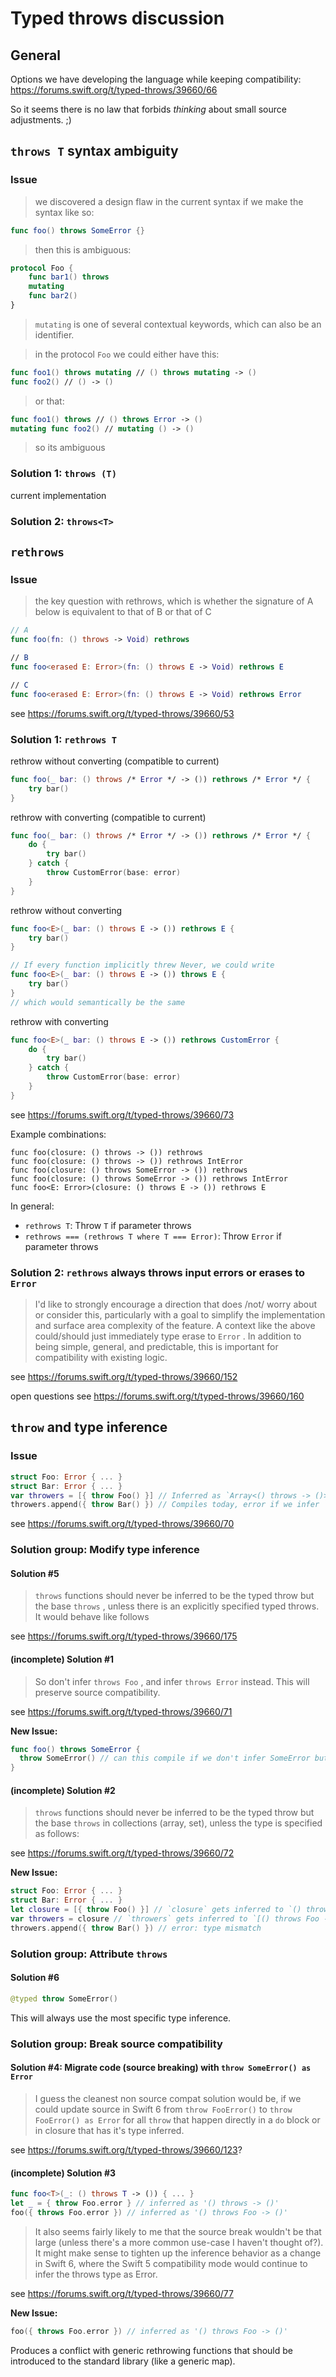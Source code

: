 # Typed throws discussion

## General

Options we have developing the language while keeping compatibility: https://forums.swift.org/t/typed-throws/39660/66

So it seems there is no law that forbids *thinking* about small source adjustments. ;)

## `throws T` syntax ambiguity

### Issue

> we discovered a design flaw in the current syntax
> if we make the syntax like so:

```swift
func foo() throws SomeError {}
```

> then this is ambiguous:

```swift
protocol Foo {
    func bar1() throws
    mutating
    func bar2()
}
```

> `mutating` is one of several contextual keywords, which can also be an identifier.

> in the protocol `Foo` we could either have this:

```swift
func foo1() throws mutating // () throws mutating -> ()
func foo2() // () -> ()
```

> or that:

```swift
func foo1() throws // () throws Error -> ()
mutating func foo2() // mutating () -> ()
```

> so its ambiguous

### Solution 1: `throws (T)`

current implementation

### Solution 2: `throws<T>`

## `rethrows`

### Issue

> the key question with rethrows, which is whether the signature of A below is equivalent to that of B or that of C

```swift
// A
func foo(fn: () throws -> Void) rethrows

// B
func foo<erased E: Error>(fn: () throws E -> Void) rethrows E

// C
func foo<erased E: Error>(fn: () throws E -> Void) rethrows Error
```

see https://forums.swift.org/t/typed-throws/39660/53

### Solution 1: `rethrows T`

rethrow without converting (compatible to current)

```swift
func foo(_ bar: () throws /* Error */ -> ()) rethrows /* Error */ {
    try bar()
}
```

rethrow with converting (compatible to current)

```swift
func foo(_ bar: () throws /* Error */ -> ()) rethrows /* Error */ {
    do {
        try bar()
    } catch {
        throw CustomError(base: error)
    }
}
```

rethrow without converting

```swift
func foo<E>(_ bar: () throws E -> ()) rethrows E {
    try bar()
}

// If every function implicitly threw Never, we could write
func foo<E>(_ bar: () throws E -> ()) throws E {
    try bar()
}
// which would semantically be the same
```

rethrow with converting

```swift
func foo<E>(_ bar: () throws E -> ()) rethrows CustomError {
    do {
        try bar()
    } catch {
        throw CustomError(base: error)
    }
}
```

see https://forums.swift.org/t/typed-throws/39660/73

Example combinations:

```
func foo(closure: () throws -> ()) rethrows
func foo(closure: () throws -> ()) rethrows IntError
func foo(closure: () throws SomeError -> ()) rethrows
func foo(closure: () throws SomeError -> ()) rethrows IntError
func foo<E: Error>(closure: () throws E -> ()) rethrows E
```

In general:

- `rethrows T`: Throw `T` if parameter throws
- `rethrows === (rethrows T where T === Error)`: Throw `Error` if parameter throws

### Solution 2: `rethrows` always throws input errors or erases to `Error`

> I'd like to strongly encourage a direction that does /not/ worry about or consider this, particularly with a goal to simplify the implementation and surface area complexity of the feature. A context like the above could/should just immediately type erase to `Error` . In addition to being simple, general, and predictable, this is important for compatibility with existing logic.

see https://forums.swift.org/t/typed-throws/39660/152

open questions see https://forums.swift.org/t/typed-throws/39660/160

## `throw` and type inference

### Issue

```swift
struct Foo: Error { ... }
struct Bar: Error { ... }
var throwers = [{ throw Foo() }] // Inferred as `Array<() throws -> ()>`, or `Array<() throws Foo -> ()>`?
throwers.append({ throw Bar() }) // Compiles today, error if we infer `throws Foo`
```

see https://forums.swift.org/t/typed-throws/39660/70

### Solution group: Modify type inference

#### Solution #5

> `throws` functions should never be inferred to be the typed throw but the base `throws` , unless there is an explicitly specified typed throws. It would behave like follows

see https://forums.swift.org/t/typed-throws/39660/175

#### (incomplete) Solution #1

> So don't infer `throws Foo` , and infer `throws Error` instead. This will preserve source compatibility.

see https://forums.swift.org/t/typed-throws/39660/71

**New Issue:**

```swift
func foo() throws SomeError {
  throw SomeError() // can this compile if we don't infer SomeError but Error?
}
```

#### (incomplete) Solution #2

> `throws` functions should never be inferred to be the typed throw but the base `throws` in collections (array, set), unless the type is specified as follows:

see https://forums.swift.org/t/typed-throws/39660/72

**New Issue:**

```swift
struct Foo: Error { ... }
struct Bar: Error { ... }
let closure = [{ throw Foo() }] // `closure` gets inferred to `() throws Foo -> ()`
var throwers = closure // `throwers` gets inferred to `[() throws Foo -> ()]`
throwers.append({ throw Bar() }) // error: type mismatch
```

### Solution group: Attribute `throws`

#### Solution #6

```swift
@typed throw SomeError()
```

This will always use the most specific type inference.

### Solution group: Break source compatibility

#### Solution #4: Migrate code (source breaking) with `throw SomeError() as Error`

> I guess the cleanest non source compat solution would be, if we could update source in Swift 6 from `throw FooError()` to `throw FooError() as Error` for all `throw` that happen directly in a `do` block or in closure that has it's type inferred.

see https://forums.swift.org/t/typed-throws/39660/123?

#### (incomplete) Solution #3

```swift
func foo<T>(_: () throws T -> ()) { ... }
let _ = { throw Foo.error } // inferred as '() throws -> ()'
foo({ throws Foo.error }) // inferred as '() throws Foo -> ()'
```

> It also seems fairly likely to me that the source break wouldn't be that large (unless there's a more common use-case I haven't thought of?). It might make sense to tighten up the inference behavior as a change in Swift 6, where the Swift 5 compatibility mode would continue to infer the throws type as Error.

see https://forums.swift.org/t/typed-throws/39660/77

**New Issue:**

```swift
foo({ throws Foo.error }) // inferred as '() throws Foo -> ()'
```

Produces a conflict with generic rethrowing functions that should be introduced to the standard library (like a generic map).
